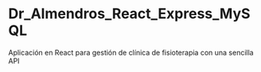 # Dr_Almendros_React_Express_MySQL
Aplicación en React para gestión de clínica de fisioterapia con una sencilla API
